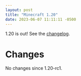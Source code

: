 ```yaml
---
layout: post
title: "Minecraft 1.20"
date: 2023-06-07 11:11:11 -0500
---
```


1.20 is out! See the [changelog](https://www.minecraft.net/en-us/article/trails-tales-update-out-today-java).

# Changes

No changes since 1.20-rc1.

